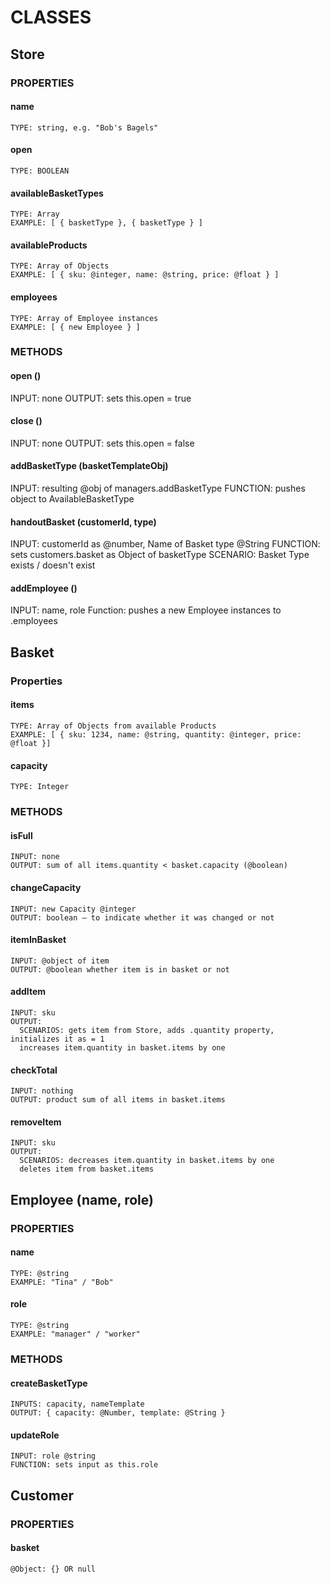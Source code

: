 # CLASSES

## Store
  ### PROPERTIES
  #### name
    TYPE: string, e.g. "Bob's Bagels"
  #### open
    TYPE: BOOLEAN
  #### availableBasketTypes
    TYPE: Array
    EXAMPLE: [ { basketType }, { basketType } ]
  #### availableProducts
    TYPE: Array of Objects
    EXAMPLE: [ { sku: @integer, name: @string, price: @float } ]
  #### employees
    TYPE: Array of Employee instances
    EXAMPLE: [ { new Employee } ]
  ### METHODS
  #### open ()
  INPUT: none
  OUTPUT: sets this.open = true
  #### close ()
  INPUT: none
  OUTPUT: sets this.open = false
  #### addBasketType (basketTemplateObj)
  INPUT: resulting @obj of managers.addBasketType
  FUNCTION: pushes object to AvailableBasketType
  #### handoutBasket (customerId, type)
  INPUT: customerId as @number, Name of Basket type @String
  FUNCTION: sets customers.basket as Object of basketType
  SCENARIO: Basket Type exists / doesn't exist
  #### addEmployee ()
  INPUT: name, role
  Function: pushes a new Employee instances to .employees
  
## Basket
  ### Properties
  #### items
    TYPE: Array of Objects from available Products
    EXAMPLE: [ { sku: 1234, name: @string, quantity: @integer, price: @float }]
  #### capacity
    TYPE: Integer
  ### METHODS
  #### isFull
    INPUT: none
    OUTPUT: sum of all items.quantity < basket.capacity (@boolean)
  #### changeCapacity
    INPUT: new Capacity @integer
    OUTPUT: boolean – to indicate whether it was changed or not
  #### itemInBasket
    INPUT: @object of item
    OUTPUT: @boolean whether item is in basket or not
  #### addItem
    INPUT: sku
    OUTPUT:
      SCENARIOS: gets item from Store, adds .quantity property, initializes it as = 1
      increases item.quantity in basket.items by one
  #### checkTotal
    INPUT: nothing
    OUTPUT: product sum of all items in basket.items
  #### removeItem
    INPUT: sku
    OUTPUT:
      SCENARIOS: decreases item.quantity in basket.items by one
      deletes item from basket.items

## Employee (name, role)
  ### PROPERTIES
  #### name
    TYPE: @string
    EXAMPLE: "Tina" / "Bob"
  #### role
    TYPE: @string
    EXAMPLE: "manager" / "worker"
  ### METHODS
  #### createBasketType
    INPUTS: capacity, nameTemplate
    OUTPUT: { capacity: @Number, template: @String }
  #### updateRole
    INPUT: role @string
    FUNCTION: sets input as this.role

## Customer
  ### PROPERTIES
  #### basket
    @Object: {} OR null

